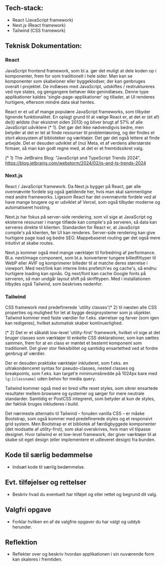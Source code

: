 
## Tech-stack:

- React (JavaScript framework)
- Next.js (React framework)
- Tailwind (CSS framework)


## Teknisk Dokumentation:

### React

JavaScript frontend framework, som bl.a. gør det muligt at dele koden op i komponenter, frem for som traditionelt i hele sider. Man kan se komponenter som skabeloner eller byggeklodser, der kan genbruges overalt i projektet. De indlæses med JavaScript, udskiftes / restruktureres ved nye states, og gengangere behøver ikke genindlæses. Denne type applikationer kaldes 'single-page-applikationer' og tillader, at UI renderes hurtigere, eftersom mindre data skal hentes.

React er et ud af mange populære JavaScript frameworks, som tilbyder lignende funktionalitet. En oplagt grund til at vælge React er, at det er (et af) de(t) ældste (har eksistret siden 2013) og bliver brugt af 57% af alle JavaScript udviklere (* 1). Det gør det ikke nødvendigvis bedre, men betyder at det er let at finde resourser til problemløsning, og der findes et stort økosystem af biblioteker og værktøjer. Det gør det også lettere at finde arbejde. Det er desuden udviklet af (nu) Meta, et af verdens allerstørste firmaer, så man kan godt regne med, at det er et fremtidssikret valg.

(* 1) The JetBrains Blog: "JavaScript and TypeScript Trends 2024", 
https://blog.jetbrains.com/webstorm/2024/02/js-and-ts-trends-2024


### Next.js

React / JavaScript framework. Da Next.js bygger på React, gør alle ovennævnte fordele sig også gældende her, hvis man skal sammenligne med andre frameworks. Ligesom React har det ovennævnte fordele ved at have mange brugere og er udviklet af Vercel, som også tilbyder moderne og automatiseret hosting.

Next.js har fokus på server-side rendering, som vil sige at JavaScript og eksterne resourser i mange tilfæde kan compile's på serveren, så data kan serveres direkte til klienten. Standarden for React er, at JavaScript compile's på klienten, før UI kan renderes. Server-side rendering kan give hurtigere page load og bedre SEO. Mappebaseret routing gør det også mere intuitivt at skabe routes.

Next.js kommer også med mange værktøjer til forbedring af performance. Bl.a. next/image component, som bl.a. konverterer tungere billedfiltyper til WebP eller AVIF og komprimerer billeder til at matche deres størrelse i viewport. Med next/link kan interne links prefetch'es og cache's, så endnu hurtigere loading kan opnås. Og next/font kan cache Google fonts på serveren, så man undgår layout shift på skrifttypen. Med i installationen tilbydes også Tailwind, som beskrives nedenfor.


### Tailwind

CSS framework med predefinerede 'utility classes'(* 2) til næsten alle CSS properties og mulighed for let at bygge designsystemer som js objekter. Tailwind kommer med faste værdier for f.eks. størrelser og farver (som igen kan redigeres), hvilket automatisk skaber kontinuerlighed.

(* 2) Det er et såkaldt low-level 'utility-first' framework, hvilket vil sige at det bruger classes som værktøjer til enkelte CSS deklarationer, som kan sættes sammen, frem for at en class er møntet et bestemt komponent som traditionelt. Det giver stor fleksibilitet og samtidig ensartethed ved at fordre genbrug af værdier.

Der er desuden praktiske værktøjer inkluderet, som f.eks. en ultrakondenceret syntax for pseudo-classes, nested classes og breakpoints, som f.eks. kan target'e minimumsbredde på 1024px bare med `lg:[classname]` uden behov for media query.

Tailwind kommer også med en bred vifte reset styles, som sikrer ensartede resultater mellem browsere og systemer og sørger for mere neutrale standarder. Samtidig er PostCSS integreret, som betyder at kun de styles, der faktisk bruges inkluderes i build.

Det nærmeste alternativ til Tailwind – foruden vanilla CSS – er måske Bootstrap, som også kommer med predefinerede styles og et responsivt grid system. Men Bootstrap er et bibliotek af færdigbyggede komponenter (det modsatte af utility-first), som skal overskrives, hvis man vil tilpasse designet. Hvor tailwind er et low-level framework, der giver værktøjer til at skabe sit eget design (eller implementere et udleveret design) fra bunden.


## Kode til særlig bedømmelse

- Indsæt kode til særlig bedømmelse.


## Evt. tilføjelser og rettelser

- Beskriv hvad du eventuelt har tilføjet og eller rettet og begrund dit valg.


## Valgfri opgave

- Forklar hvilken en af de valgfrie opgaver du har valgt og uddyb herunder.


## Reflektion

- Reflekter over og beskriv hvordan applikationen i sin nuværende form kan skaleres i fremtiden.

